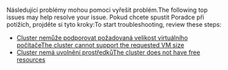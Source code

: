 <span data-ttu-id="e265e-101">Následující problémy mohou pomoci vyřešit problém.</span><span class="sxs-lookup"><span data-stu-id="e265e-101">The following top issues may help resolve your issue.</span></span> <span data-ttu-id="e265e-102">Pokud chcete spustit Poradce při potížích, projděte si tyto kroky:</span><span class="sxs-lookup"><span data-stu-id="e265e-102">To start troubleshooting, review these steps:</span></span>

- [<span data-ttu-id="e265e-103">Cluster nemůže podporovat požadovaná velikost virtuálního počítače</span><span class="sxs-lookup"><span data-stu-id="e265e-103">The cluster cannot support the requested VM size</span></span>](../articles/virtual-machines/windows/troubleshoot-deploy-vm.md#the-cluster-cannot-support-the-requested-vm-size)
- [<span data-ttu-id="e265e-104">Cluster nemá uvolnění prostředků</span><span class="sxs-lookup"><span data-stu-id="e265e-104">The cluster does not have free resources</span></span>](../articles/virtual-machines/windows/troubleshoot-deploy-vm.md#the-cluster-does-not-have-free-resources)